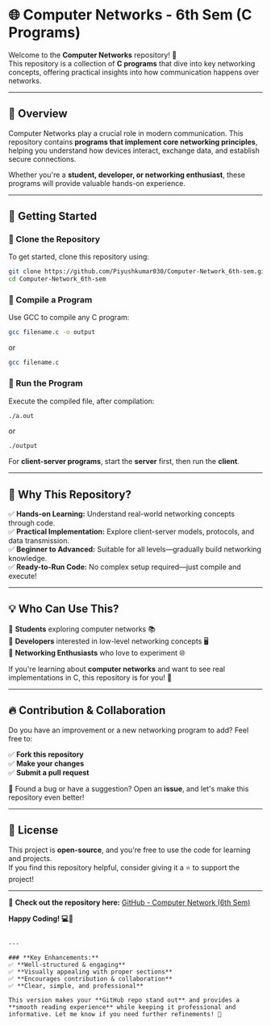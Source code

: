 
# 🌐 Computer Networks - 6th Sem (C Programs)

Welcome to the **Computer Networks** repository! 🚀  
This repository is a collection of **C programs** that dive into key networking concepts, offering practical insights into how communication happens over networks.

---

## 📌 Overview  

Computer Networks play a crucial role in modern communication. This repository contains **programs that implement core networking principles**, helping you understand how devices interact, exchange data, and establish secure connections.

Whether you're a **student, developer, or networking enthusiast**, these programs will provide valuable hands-on experience.

---

## 🚀 Getting Started  

### 🔹 Clone the Repository  
To get started, clone this repository using:  
```bash
git clone https://github.com/Piyushkumar030/Computer-Network_6th-sem.git
cd Computer-Network_6th-sem
```

### 🔹 Compile a Program  
Use GCC to compile any C program:  
```bash
gcc filename.c -o output
```
or 

```bash
gcc filename.c
```

### 🔹 Run the Program  
Execute the compiled file, after compilation:  

```bash
./a.out
```
or 

```bash
./output
```

For **client-server programs**, start the **server** first, then run the **client**.

---

## 🎯 Why This Repository?  

✅ **Hands-on Learning:** Understand real-world networking concepts through code.  
✅ **Practical Implementation:** Explore client-server models, protocols, and data transmission.  
✅ **Beginner to Advanced:** Suitable for all levels—gradually build networking knowledge.  
✅ **Ready-to-Run Code:** No complex setup required—just compile and execute!  

---

## 💡 Who Can Use This?  

📌 **Students** exploring computer networks 📚  
📌 **Developers** interested in low-level networking concepts 🖥️  
📌 **Networking Enthusiasts** who love to experiment 🌐  

If you're learning about **computer networks** and want to see real implementations in C, this repository is for you! 🚀  

---

## 🔥 Contribution & Collaboration  

Do you have an improvement or a new networking program to add? Feel free to:  

✅ **Fork this repository**  
✅ **Make your changes**  
✅ **Submit a pull request**  

📢 Found a bug or have a suggestion? Open an **issue**, and let's make this repository even better!  

---

## 📜 License  

This project is **open-source**, and you're free to use the code for learning and projects.  
If you find this repository helpful, consider giving it a ⭐ to support the project!  

---

🔗 **Check out the repository here:** [GitHub - Computer Network (6th Sem)](https://github.com/Piyushkumar030/Computer-Network_6th-sem)  

**Happy Coding! 💻🚀**  
```

---

### **Key Enhancements:**
✅ **Well-structured & engaging**  
✅ **Visually appealing with proper sections**  
✅ **Encourages contribution & collaboration**  
✅ **Clear, simple, and professional**  

This version makes your **GitHub repo stand out** and provides a **smooth reading experience** while keeping it professional and informative. Let me know if you need further refinements! 🚀
